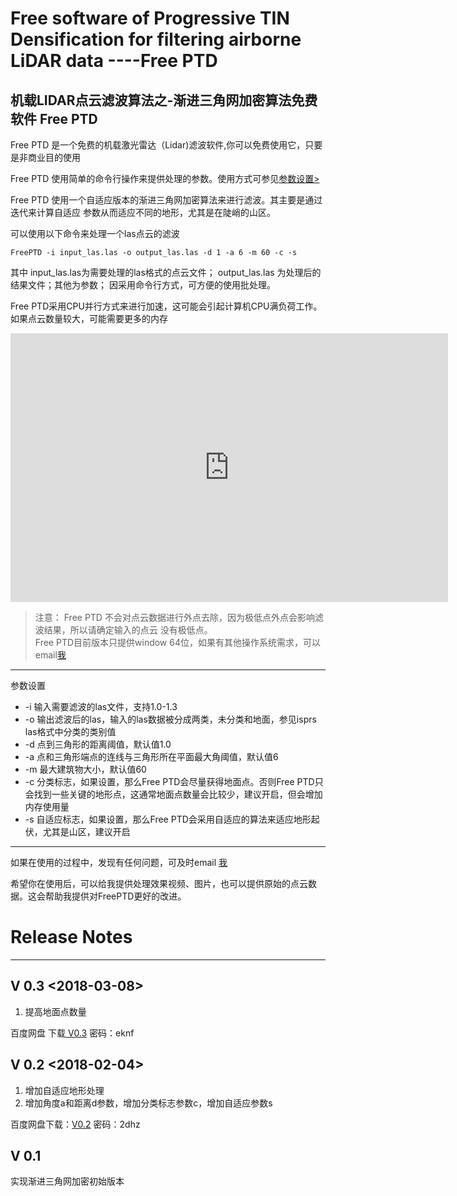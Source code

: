 # Free software of Progressive TIN Densification for filtering airborne LiDAR data ----Free PTD  

## 机载LIDAR点云滤波算法之-渐进三角网加密算法免费软件 Free PTD


Free PTD 是一个免费的机载激光雷达（Lidar)滤波软件,你可以免费使用它，只要是非商业目的使用

Free PTD 使用简单的命令行操作来提供处理的参数。使用方式可参见<a href="#1">参数设置></a>

Free PTD 使用一个自适应版本的渐进三角网加密算法来进行滤波。其主要是通过迭代来计算自适应
参数从而适应不同的地形，尤其是在陡峭的山区。

可以使用以下命令来处理一个las点云的滤波

    FreePTD -i input_las.las -o output_las.las -d 1 -a 6 -m 60 -c -s  

其中 input_las.las为需要处理的las格式的点云文件；
output_las.las 为处理后的结果文件；其他为参数；
因采用命令行方式，可方便的使用批处理。

Free PTD采用CPU并行方式来进行加速，这可能会引起计算机CPU满负荷工作。
如果点云数量较大，可能需要更多的内存

<iframe src="https://openload.co/embed/ZrsB5EN1LPg/" scrolling="no" frameborder="0" width="700" height="430" allowfullscreen="true" webkitallowfullscreen="true" mozallowfullscreen="true"></iframe>


>注意：
Free PTD 不会对点云数据进行外点去除，因为极低点外点会影响滤波结果，所以请确定输入的点云
没有极低点。  
>Free PTD目前版本只提供window 64位，如果有其他操作系统需求，可以email<a href="mailto:371000913@qq.com">我</a>

****
<a name="1"> 参数设置</a>

+ -i 输入需要滤波的las文件，支持1.0-1.3
+  -o 输出滤波后的las，输入的las数据被分成两类，未分类和地面，参见isprs las格式中分类的类别值
+  -d 点到三角形的距离阈值，默认值1.0  
+  -a 点和三角形端点的连线与三角形所在平面最大角阈值，默认值6
+  -m 最大建筑物大小，默认值60
+  -c 分类标志，如果设置，那么Free PTD会尽量获得地面点。否则Free PTD只会找到一些关键的地形点，这通常地面点数量会比较少，建议开启，但会增加内存使用量
+  -s 自适应标志，如果设置，那么Free PTD会采用自适应的算法来适应地形起伏，尤其是山区，建议开启

****

如果在使用的过程中，发现有任何问题，可及时email <a href="mailto:371000913@qq.com">我</a>

希望你在使用后，可以给我提供处理效果视频、图片，也可以提供原始的点云数据。这会帮助我提供对FreePTD更好的改进。

# Release Notes
---

## V 0.3       <2018-03-08>
1. 提高地面点数量

百度网盘 下载<a href="https://pan.baidu.com/s/1tC4HQoZysds8EsI_VvT9eg"> V0.3</a> 密码：eknf

## V 0.2       <2018-02-04>  
1. 增加自适应地形处理  
2. 增加角度a和距离d参数，增加分类标志参数c，增加自适应参数s

百度网盘下载：<a href="https://pan.baidu.com/s/1ghjHFEj">V0.2</a> 密码：2dhz

## V 0.1  
实现渐进三角网加密初始版本
